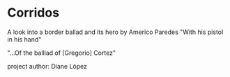 # Corridos
A look into a border ballad and its hero by Americo Paredes "With his pistol in his hand"

"...Of the balllad of [Gregorio] Cortez" 

project author: Diane López 


